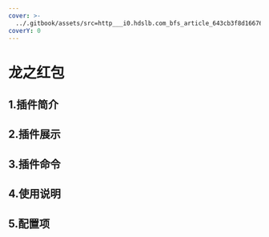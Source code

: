 ```yaml
---
cover: >-
  ../.gitbook/assets/src=http___i0.hdslb.com_bfs_article_643cb3f8d166763b7f2ea894adeffe7b93301acb.jpg&refer=http___i0.hdslb.jpg
coverY: 0
---
```


# 龙之红包

## 1.插件简介

## 2.插件展示

## 3.插件命令

## 4.使用说明

## 5.配置项
